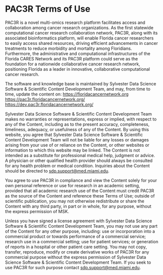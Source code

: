 #  PAC3R Terms of Use
PAC3R is a novel multi-omics research platform facilitates access and collaboration among cancer research organizations. As the first statewide computational cancer research collaboration network, PAC3R, along with its associated bioinformatics platform, will enable Florida cancer researchers to easily access shared resources, driving efficient advancements in cancer treatments to reduce morbidity and mortality among Floridians. Furthermore, the administrative and computational infrastructures of the Florida CARES Network and its PAC3R platform could serve as the foundation for a nationwide collaborative cancer research network, positioning Florida as a leader in innovative, collaborative computational cancer research.

The software and knowledge base is maintained by Sylvester Data Science Software & Scientific Content Development Team, and may, from time to time, 
update the content on:
https://floridacancernetwork.org
https://pac3r.floridacancernetwork.org/
https://dev.pac3r.floridacancernetwork.org/

Sylvester Data Science Software & Scientific Content Development Team makes no warranties or representations, express or implied, with respect 
to any of the Content, including as to the present accuracy, completeness, timeliness, adequacy, or usefulness of any of the Content. 
By using this website, you agree that Sylvester Data Science Software & Scientific Content Development Team will not be liable for any 
losses or damages arising from your use of or reliance on the Content, or other websites or information to which this website may be linked. 
The Content is not intended as a substitute for professional medical help, judgment or advice. 
A physician or other qualified health provider should always be consulted for any health problem or medical condition. 
Inquiries about the Content should be directed to sdp.support@med.miami.edu.

You agree to use PAC3R in compliance and view the Content solely for your own personal reference or use for research in an academic setting, 
provided that all academic research use of the Content must credit PAC3R as the source of the Content and reference these Terms of Use; 
outside of scientific publication, you may not otherwise redistribute or share the Content with any third party, 
in part or in whole, for any purpose, without the express permission of MSK.

Unless you have signed a license agreement with Sylvester Data Science Software & Scientific Content Development Team, 
you may not use any part of the Content for any other purpose, including:
use or incorporation into a commercial product or towards performance of a commercial service;
research use in a commercial setting;
use for patient services; or
generation of reports in a hospital or other patient care setting.
You may not copy, transfer, reproduce, modify or create derivative works of PAC3R 
for any commercial purpose without the express permission of Sylvester Data Science Software & Scientific Content Development Team.
If you seek to use PAC3R for such purpose contact sdp.support@med.miami.edu.

